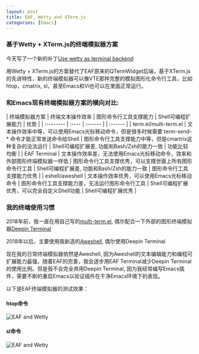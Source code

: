 ```yaml
---
layout: post
title: EAF, Wetty and XTerm.js
categories: [Emacs]
---
```


### 基于Wetty + XTerm.js的终端模拟器方案

今天写了一个新的补丁[Use wetty as terminal backend](https://github.com/manateelazycat/emacs-application-framework/commit/ac3cebabe360d3e7cceefefc7f694a6057126c33)

用Wetty + XTerm.js的方案替代了EAF原来的QTermWidget后端，基于XTerm.js的先进特性，新的终端模拟器可以像VTE那样完整的模拟图形化命令行工具，比如htop，cmatrix, sl，甚至Emacs和Vi也可以在里面正常运行。

### 和Emacs现有终端模拟器方案的横向对比:

| 终端模拟器方案        | 终端文本操作效率                                                                                      | 图形命令行工具支撑能力                                     | Shell可编程扩展能力                          | 优势                                              |
| :--------             | :----                                                                                                 | :------                                                    |                                              | :------                                           |
| term.el/multi-term.el | 文本操作效率中等，可以使用Emacs光标移动命令，但是很多时候需要 term-send-* 命令才能正常发送命令给Shell | 图形命令行工具支撑能力中等，但是cmartrix这种复杂的没法运行 | Shell可编程扩展差, 功能和Bash/Zsh的能力一致  | 功能比较均衡 |
| EAF Terminal          | 文本操作效率差，无法使用Emacs光标移动命令，效率和外部图形终端模拟器一样低                             | 图形命令行工具支撑优秀，可以支撑世面上所有图形命令行工具   | Shell可编程扩展差, 功能和Bash/Zsh的能力一致  | 图形命令行工具支撑能力优秀                        |
| eshell/aweshell       | 文本操作效率优秀，可以使用Emacs光标移动命令                                                           | 图形命令行工具支撑能力差，无法运行图形命令行工具           | Shell可编程扩展优秀，可以完全自定义Shell功能 | Shell可编程扩展优秀                               |

### 我的终端使用习惯
2018年前，我一直在用自己写的[multi-term.el](https://github.com/manateelazycat/multi-term), 偶尔配合一下外部的图形终端模拟器[Deepin Terminal](https://github.com/manateelazycat/deepin-terminal)

2018年以后，主要使用我新造的[Aweshell](https://github.com/manateelazycat/aweshell), 偶尔使用Deepin Terminal

现在我的日常终端模拟器依然是Aweshell, 因为Aweshell的文本编辑能力和编程可扩展能力最强，随着EAF的完善，我会逐步用EAF Terminal减少Deepin Terminal的使用比例。但是我不会完全弃用Deepin Terminal, 因为我经常编写Emacs插件，需要不断的重启Emacs以验证插件在干净Emacs环境下的表现。

以下是EAF终端模拟器的测试效果：

#### htop命令

![EAF and Wetty]({{site.url}}/pics/eaf-and-wetty/eaf-and-wetty.gif)

#### sl命令

![EAF and Wetty]({{site.url}}/pics/eaf-and-wetty/eaf-and-wetty-1.gif)
